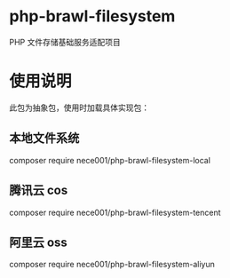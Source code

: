 # php-brawl-filesystem
PHP 文件存储基础服务适配项目


# 使用说明

此包为抽象包，使用时加载具体实现包：

## 本地文件系统
composer require nece001/php-brawl-filesystem-local

## 腾讯云 cos
composer require nece001/php-brawl-filesystem-tencent

## 阿里云 oss
composer require nece001/php-brawl-filesystem-aliyun